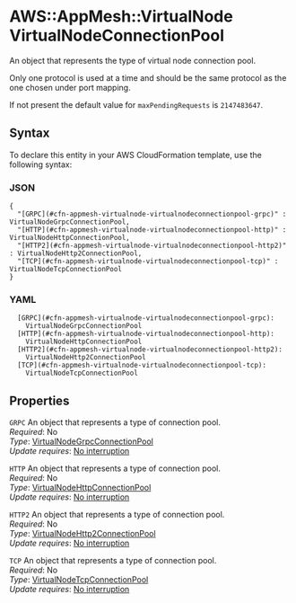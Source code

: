 # AWS::AppMesh::VirtualNode VirtualNodeConnectionPool<a name="aws-properties-appmesh-virtualnode-virtualnodeconnectionpool"></a>

An object that represents the type of virtual node connection pool\.

Only one protocol is used at a time and should be the same protocol as the one chosen under port mapping\.

If not present the default value for `maxPendingRequests` is `2147483647`\.

## Syntax<a name="aws-properties-appmesh-virtualnode-virtualnodeconnectionpool-syntax"></a>

To declare this entity in your AWS CloudFormation template, use the following syntax:

### JSON<a name="aws-properties-appmesh-virtualnode-virtualnodeconnectionpool-syntax.json"></a>

```
{
  "[GRPC](#cfn-appmesh-virtualnode-virtualnodeconnectionpool-grpc)" : VirtualNodeGrpcConnectionPool,
  "[HTTP](#cfn-appmesh-virtualnode-virtualnodeconnectionpool-http)" : VirtualNodeHttpConnectionPool,
  "[HTTP2](#cfn-appmesh-virtualnode-virtualnodeconnectionpool-http2)" : VirtualNodeHttp2ConnectionPool,
  "[TCP](#cfn-appmesh-virtualnode-virtualnodeconnectionpool-tcp)" : VirtualNodeTcpConnectionPool
}
```

### YAML<a name="aws-properties-appmesh-virtualnode-virtualnodeconnectionpool-syntax.yaml"></a>

```
  [GRPC](#cfn-appmesh-virtualnode-virtualnodeconnectionpool-grpc):
    VirtualNodeGrpcConnectionPool
  [HTTP](#cfn-appmesh-virtualnode-virtualnodeconnectionpool-http):
    VirtualNodeHttpConnectionPool
  [HTTP2](#cfn-appmesh-virtualnode-virtualnodeconnectionpool-http2):
    VirtualNodeHttp2ConnectionPool
  [TCP](#cfn-appmesh-virtualnode-virtualnodeconnectionpool-tcp):
    VirtualNodeTcpConnectionPool
```

## Properties<a name="aws-properties-appmesh-virtualnode-virtualnodeconnectionpool-properties"></a>

`GRPC` <a name="cfn-appmesh-virtualnode-virtualnodeconnectionpool-grpc"></a>
An object that represents a type of connection pool\.  
_Required_: No  
_Type_: [VirtualNodeGrpcConnectionPool](aws-properties-appmesh-virtualnode-virtualnodegrpcconnectionpool.md)  
_Update requires_: [No interruption](https://docs.aws.amazon.com/AWSCloudFormation/latest/UserGuide/using-cfn-updating-stacks-update-behaviors.html#update-no-interrupt)

`HTTP` <a name="cfn-appmesh-virtualnode-virtualnodeconnectionpool-http"></a>
An object that represents a type of connection pool\.  
_Required_: No  
_Type_: [VirtualNodeHttpConnectionPool](aws-properties-appmesh-virtualnode-virtualnodehttpconnectionpool.md)  
_Update requires_: [No interruption](https://docs.aws.amazon.com/AWSCloudFormation/latest/UserGuide/using-cfn-updating-stacks-update-behaviors.html#update-no-interrupt)

`HTTP2` <a name="cfn-appmesh-virtualnode-virtualnodeconnectionpool-http2"></a>
An object that represents a type of connection pool\.  
_Required_: No  
_Type_: [VirtualNodeHttp2ConnectionPool](aws-properties-appmesh-virtualnode-virtualnodehttp2connectionpool.md)  
_Update requires_: [No interruption](https://docs.aws.amazon.com/AWSCloudFormation/latest/UserGuide/using-cfn-updating-stacks-update-behaviors.html#update-no-interrupt)

`TCP` <a name="cfn-appmesh-virtualnode-virtualnodeconnectionpool-tcp"></a>
An object that represents a type of connection pool\.  
_Required_: No  
_Type_: [VirtualNodeTcpConnectionPool](aws-properties-appmesh-virtualnode-virtualnodetcpconnectionpool.md)  
_Update requires_: [No interruption](https://docs.aws.amazon.com/AWSCloudFormation/latest/UserGuide/using-cfn-updating-stacks-update-behaviors.html#update-no-interrupt)
